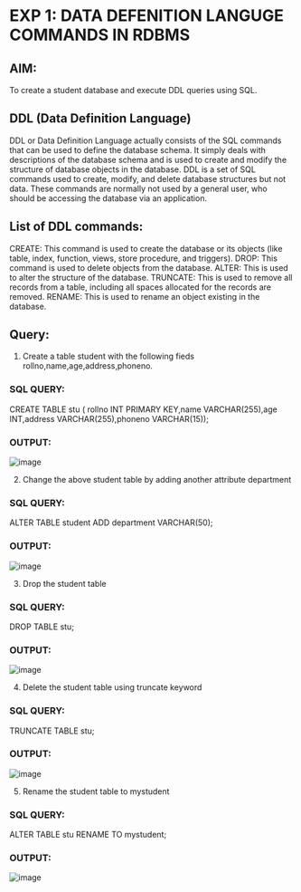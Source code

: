 # EXP 1: DATA DEFENITION LANGUGE COMMANDS IN RDBMS

## AIM:
To create a student database and execute DDL queries using SQL.

## DDL (Data Definition Language)
DDL or Data Definition Language actually consists of the SQL commands that can be used to define the database schema. It simply deals with descriptions of the database schema and is used to create and modify the structure of database objects in the database. DDL is a set of SQL commands used to create, modify, and delete database structures but not data. These commands are normally not used by a general user, who should be accessing the database via an application.

## List of DDL commands: 

CREATE: This command is used to create the database or its objects (like table, index, function, views, store procedure, and triggers).
DROP: This command is used to delete objects from the database.
ALTER: This is used to alter the structure of the database.
TRUNCATE: This is used to remove all records from a table, including all spaces allocated for the records are removed.
RENAME: This is used to rename an object existing in the database.

## Query:
1) Create a table student with the following fieds rollno,name,age,address,phoneno.

### SQL QUERY: 
CREATE TABLE stu ( rollno INT PRIMARY KEY,name VARCHAR(255),age INT,address VARCHAR(255),phoneno VARCHAR(15));

### OUTPUT:
![image](https://github.com/MarellaDharanesh/I2_DBMS/assets/118707669/223579b5-413c-4ed3-9590-8ea4791e8428)


2) Change the above student table by adding another attribute department


### SQL QUERY: 
ALTER TABLE student
ADD department VARCHAR(50);

### OUTPUT:
![image](https://github.com/MarellaDharanesh/I2_DBMS/assets/118707669/7fe74064-8795-4397-a9ba-7a5a65b681b2)



3) Drop the student table

### SQL QUERY: 
 DROP TABLE stu;

### OUTPUT:
![image](https://github.com/MarellaDharanesh/I2_DBMS/assets/118707669/e6b532bd-4c99-47c1-8054-c57a1ed74884)


4) Delete the student table using truncate keyword

### SQL QUERY: 
TRUNCATE TABLE stu;

### OUTPUT:
![image](https://github.com/MarellaDharanesh/I2_DBMS/assets/118707669/791b623d-4a5c-4388-a008-0b6cdb352a87)




5) Rename the student table to mystudent

   
### SQL QUERY: 
ALTER TABLE stu RENAME TO mystudent;


### OUTPUT:
![image](https://github.com/MarellaDharanesh/I2_DBMS/assets/118707669/88fc3d82-2fd5-4a75-8280-e1cd1164d16d)
